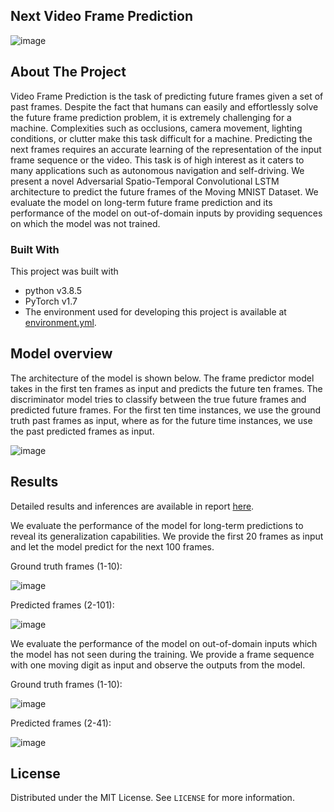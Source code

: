 ## Next Video Frame Prediction

![image](https://github.com/riddhiman-ghatak/next_video_frame_prediction/assets/109431506/cea9b6bb-e9da-4b51-a3db-702f85009389)



<!-- ABOUT THE PROJECT -->

## About The Project

Video Frame Prediction is the task of predicting future frames given a set of past frames. Despite the fact that humans can easily and effortlessly solve the future frame prediction problem, it is extremely challenging for a machine. Complexities such as occlusions, camera movement, lighting conditions, or clutter make this task difficult for a machine. Predicting the next frames requires an accurate learning of the representation of the input frame sequence or the video. This task is of high interest as it caters to many applications such as autonomous navigation and self-driving. We present a novel Adversarial Spatio-Temporal Convolutional LSTM architecture to predict the future frames of the Moving MNIST Dataset. We evaluate the model on long-term future frame prediction and its performance of the model on out-of-domain inputs by providing sequences on which the model was not trained.



### Built With
This project was built with 

* python v3.8.5
* PyTorch v1.7
* The environment used for developing this project is available at [environment.yml](environment.yml).






## Model overview

The architecture of the model is shown below. The frame predictor model takes in the first ten frames as input and predicts the future ten frames. The
discriminator model tries to classify between the true future frames and predicted future frames. For the first ten time instances, we use the ground truth past frames as input, where as for the future time instances, we use the past predicted frames as input.

![image](https://github.com/riddhiman-ghatak/next_video_rame_prediction/assets/109431506/918908d4-db3c-4ff5-b456-53c67a46ac32)




<!-- RESULTS -->

## Results

Detailed results and inferences are available in report [here](./docs/report.pdf).

We evaluate the performance of the model for long-term predictions to reveal its generalization capabilities. We provide the first 20 frames as input and let the model predict for the next 100 frames. 

Ground truth frames (1-10):

![image](https://github.com/riddhiman-ghatak/next_video_rame_prediction/assets/109431506/21fa21b0-8715-4c6e-b4c2-149f763d0a80)

Predicted frames (2-101):

![image](https://github.com/riddhiman-ghatak/next_video_rame_prediction/assets/109431506/94452476-8c1e-471a-a74b-1d4966c70c2a)




We evaluate the performance of the model on out-of-domain inputs which the model has not seen during the training. We provide a frame sequence with one moving digit as input and observe the outputs from the model.

Ground truth frames (1-10):

![image](https://github.com/riddhiman-ghatak/next_video_rame_prediction/assets/109431506/48d30b8a-106c-448a-ad82-d5ae388e3b88)


Predicted frames (2-41):

![image](https://github.com/riddhiman-ghatak/next_video_rame_prediction/assets/109431506/c5eacf1d-fbb1-4fc5-b4cd-63960feca225)




<!-- LICENSE -->

## License

Distributed under the MIT License. See `LICENSE` for more information.



